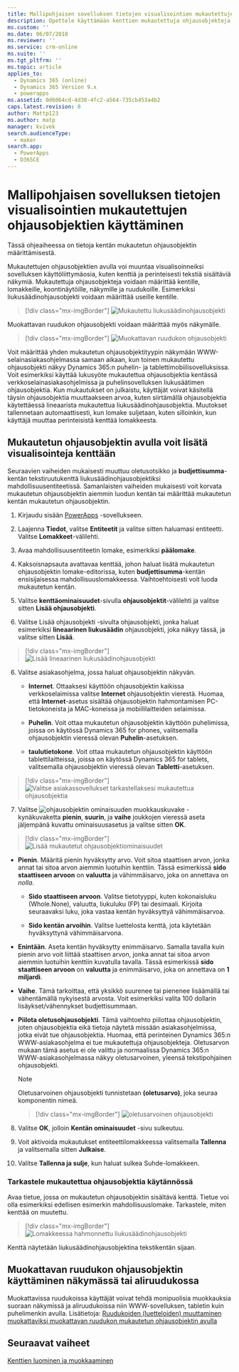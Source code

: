 ```yaml
---
title: Mallipohjaisen sovelluksen tietojen visualisointien mukautettujen ohjausobjektien käyttäminen PowerAppsissa | MicrosoftDocs
description: Opettele käyttämään kenttien mukautettuja ohjausobjekteja
ms.custom: ''
ms.date: 06/07/2018
ms.reviewer: ''
ms.service: crm-online
ms.suite: ''
ms.tgt_pltfrm: ''
ms.topic: article
applies_to:
  - Dynamics 365 (online)
  - Dynamics 365 Version 9.x
  - powerapps
ms.assetid: 0d6064cd-4d38-4fc2-a564-735cb453a4b2
caps.latest.revision: 8
author: Mattp123
ms.author: matp
manager: kvivek
search.audienceType:
  - maker
search.app:
  - PowerApps
  - D365CE
---
```

# <a name="use-custom-controls-for-model-driven-app-data-visualizations"></a>Mallipohjaisen sovelluksen tietojen visualisointien mukautettujen ohjausobjektien käyttäminen

Tässä ohjeaiheessa on tietoja kentän mukautetun ohjausobjektin määrittämisestä. 

Mukautettujen ohjausobjektien avulla voi muuntaa visualisoinneiksi sovelluksen käyttöliittymäosia, kuten kenttiä ja perinteisesti tekstiä sisältäviä näkymiä. Mukautettuja ohjausobjekteja voidaan määrittää kentille, lomakkeille, koontinäytöille, näkymille ja ruudukoille. Esimerkiksi liukusäädinohjausobjekti voidaan määrittää useille kentille.

   > [!div class="mx-imgBorder"] 
   > ![Mukautettu liukusäädinohjausobjekti](media/slider-control.PNG "Kentän liukusäädinohjausobjekti")

Muokattavan ruudukon ohjausobjekti voidaan määrittää myös näkymälle. 

   > [!div class="mx-imgBorder"] 
   > ![Muokattavan ruudukon ohjausobjekti](media/editable-grid-example.png)

Voit määrittää yhden mukautetun ohjausobjektityypin näkymään WWW-selainasiakasohjelmassa samaan aikaan, kun toinen mukautettu ohjausobjekti näkyy Dynamics 365:n puhelin- ja tablettimobiilisovelluksissa. Voit esimerkiksi käyttää lukusyöte mukautettua ohjausobjektia kentässä verkkoselainasiakasohjelmissa ja puhelinsovelluksen liukusäätimen ohjausobjektia. Kun mukautukset on julkaistu, käyttäjät voivat käsitellä täysin ohjausobjektia muuttaakseen arvoa, kuten siirtämällä ohjausobjektia käytettäessä lineaarista mukautettua liukusäädinohjausobjektia. Muutokset tallennetaan automaattisesti, kun lomake suljetaan, kuten silloinkin, kun käyttäjä muuttaa perinteisistä kenttää lomakkeesta.  
  
## <a name="use-a-custom-control-to-add-visualizations-to-a-field"></a>Mukautetun ohjausobjektin avulla voit lisätä visualisointeja kenttään  
 Seuraavien vaiheiden mukaisesti muuttuu oletusotsikko ja **budjettisumma**-kentän tekstiruutukenttä liukusäädinohjausobjektiksi mahdollisuusentiteetissä. Samanlaisten vaiheiden mukaisesti voit korvata mukautetun ohjausobjektin aiemmin luodun kentän tai määrittää mukautetun kentän mukautetun ohjausobjektin.  
  
1.  Kirjaudu sisään [PowerApps](https://web.powerapps.com/?utm_source=padocs&utm_medium=linkinadoc&utm_campaign=referralsfromdoc) -sovellukseen.  

     

2.  Laajenna **Tiedot**, valitse **Entiteetit** ja valitse sitten haluamasi entiteetti. Valitse **Lomakkeet**-välilehti.  
  
2.  Avaa mahdollisuusentiteetin lomake, esimerkiksi **päälomake**. 
  
3.  Kaksoisnapsauta avattavaa kenttää, johon haluat lisätä mukautetun ohjausobjektin lomake-editorissa, kuten **budjettisumma**-kentän ensisijaisessa mahdollisuuslomakkeessa. Vaihtoehtoisesti voit luoda mukautetun kentän. 
  
4.  Valitse **kenttäominaisuudet**-sivulla **ohjausobjektit**-välilehti ja valitse sitten **Lisää ohjausobjekti**.  
  
5.  Valitse Lisää ohjausobjekti -sivulta ohjausobjekti, jonka haluat esimerkiksi **lineaarinen liukusäädin** ohjausobjekti, joka näkyy tässä, ja valitse sitten **Lisää**.  

   > [!div class="mx-imgBorder"] 
   > ![Lisää lineaarinen liukusäädinohjausobjekti](media/add-slider.PNG "Lisää lineaarinen liukusäädinohjausobjekti")  
  
6.  Valitse asiakasohjelma, jossa haluat ohjausobjektin näkyvän.  
  
    - **Internet**. Ottaaksesi käyttöön ohjausobjektin kaikissa verkkoselaimissa valitse **Internet** ohjausobjektin vierestä. Huomaa, että **Internet**-asetus sisältää ohjausobjektin hahmontamisen PC-tietokoneista ja MAC-koneissa ja mobiililaitteiden selaimissa.  
  
    - **Puhelin**. Voit ottaa mukautetun ohjausobjektin käyttöön puhelimissa, joissa on käytössä Dynamics 365 for phones, valitsemalla ohjausobjektin vieressä olevan **Puhelin**-asetuksen.  
  
    - **taulutietokone**. Voit ottaa mukautetun ohjausobjektin käyttöön tablettilaitteissa, joissa on käytössä Dynamics 365 for tablets, valitsemalla ohjausobjektin vieressä olevan **Tabletti**-asetuksen.  
  
   > [!div class="mx-imgBorder"] 
   > ![Valitse asiakassovellukset tarkastellaksesi mukautettua ohjausobjektia](media/choose-client.png "Valitse asiakassovellukset tarkastellaksesi mukautettua ohjausobjektia")  
  
7.  Valitse ![ohjausobjektin ominaisuuden muokkauskuvake](media/ccf-pencil-icon.png "ohjausobjektin ominaisuuden muokkauskuvake") -kynäkuvaketta **pienin**, **suurin**, ja **vaihe** joukkojen vieressä aseta jäljempänä kuvattu ominaisuusasetus ja valitse sitten **OK**.  
  
   > [!div class="mx-imgBorder"] 
   > ![Lisää mukautetut ohjausobjektiominaisuudet](media/ccf-add-properties.png "Lisää mukautetut ohjausobjektiominaisuudet")
  
   - **Pienin**. Määritä pienin hyväksytty arvo. Voit sitoa staattisen arvon, jonka annat tai sitoa arvon aiemmin luotuihin kenttiin. Tässä esimerkissä **sido staattiseen arvoon** on **valuutta** ja vähimmäisarvo, joka on annettava on *nolla*.  
  
       - **Sido staattiseen arvoon**. Valitse tietotyyppi, kuten kokonaisluku (Whole.None), valuutta, liukuluku (FP) tai desimaali. Kirjoita seuraavaksi luku, joka vastaa kentän hyväksyttyä vähimmäisarvoa.  
  
       - **Sido kentän arvoihin**. Valitse luettelosta kenttä, jota käytetään hyväksyttynä vähimmäisarvona.  
  
   - **Enintään**. Aseta kentän hyväksytty enimmäisarvo. Samalla tavalla kuin pienin arvo voit liittää staattisen arvon, jonka annat tai sitoa arvon aiemmin luotuihin kenttiin kuvatulla tavalla. Tässä esimerkissä **sido staattiseen arvoon** on **valuutta** ja enimmäisarvo, joka on annettava on **1 miljardi**.  
  
   - **Vaihe**. Tämä tarkoittaa, että yksikkö suurenee tai pienenee lisäämällä tai vähentämällä nykyisestä arvosta. Voit esimerkiksi valita 100 dollarin lisäykset/vähennykset budjettisummaan.  
  
   - **Piilota oletusohjausobjekti**. Tämä vaihtoehto piilottaa ohjausobjektin, joten ohjausobjektia eikä tietoja näytetä missään asiakasohjelmissa, jotka eivät tue ohjausobjektia. Huomaa, että perinteinen Dynamics 365:n WWW-asiakasohjelma ei tue mukautettuja ohjausobjekteja. Oletusarvon mukaan tämä asetus ei ole valittu ja normaalissa Dynamics 365:n WWW-asiakasohjelmassa näkyy oletusarvoinen, yleensä tekstipohjainen ohjausobjekti.  
  
       > [!NOTE]
       >  Oletusarvoinen ohjausobjekti tunnistetaan **(oletusarvo)**, joka seuraa komponentin nimeä.  
       >   
       > > [!div class="mx-imgBorder"] 
       > > ![oletusarvoinen ohjausobjekti](media/default-control.png "oletusarvoinen ohjausobjekti")  
  
8.  Valitse **OK**, jolloin **Kentän ominaisuudet** -sivu sulkeutuu.  
  
9. Voit aktivoida mukautukset entiteettilomakkeessa valitsemalla **Tallenna** ja valitsemalla sitten **Julkaise**.  
  
10. Valitse **Tallenna ja sulje**, kun haluat sulkea Suhde-lomakkeen.  
  
### <a name="see-the-custom-control-in-action"></a>Tarkastele mukautettua ohjausobjektia käytännössä  
 Avaa tietue, jossa on mukautetun ohjausobjektin sisältävä kenttä. Tietue voi olla esimerkiksi edellisen esimerkin mahdollisuuslomake. Tarkastele, miten kenttää on muutettu.  
  
   > [!div class="mx-imgBorder"] 
   > ![Lomakkeessa hahmonnettu liukusäädinohjausobjekti](media/slider-control.PNG "Lomakkeessa hahmonnettu liukusäädinohjausobjekti")  
  
 Kenttä näytetään liukusäädinohjausobjektina tekstikentän sijaan. 

## <a name="use-the-editable-grid-control-on-a-view-or-sub-grid"></a>Muokattavan ruudukon ohjausobjektin käyttäminen näkymässä tai aliruudukossa

Muokattavissa ruudukoissa käyttäjät voivat tehdä monipuolisia muokkauksia suoraan näkymissä ja aliruudukoissa niin WWW-sovelluksen, tabletin kuin puhelimenkin avulla. Lisätietoja: [Ruudukoiden (luetteloiden) muuttaminen muokattaviksi muokattavan ruudukon mukautetun ohjausobjektin avulla](make-grids-lists-editable-custom-control.md) 
  
## <a name="next-steps"></a>Seuraavat vaiheet  
[Kenttien luominen ja muokkaaminen](../common-data-service/create-edit-fields.md)
